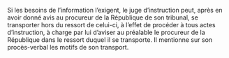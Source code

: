 Si les besoins de l’information l’exigent, le juge d’instruction peut, après en avoir donné avis au procureur de la République de son tribunal, se transporter hors du ressort de celui-ci, à l’effet de procéder à tous actes d’instruction, à charge par lui d’aviser au préalable le procureur de la République dans le ressort duquel il se transporte. Il mentionne sur son procès-verbal les motifs de son transport.